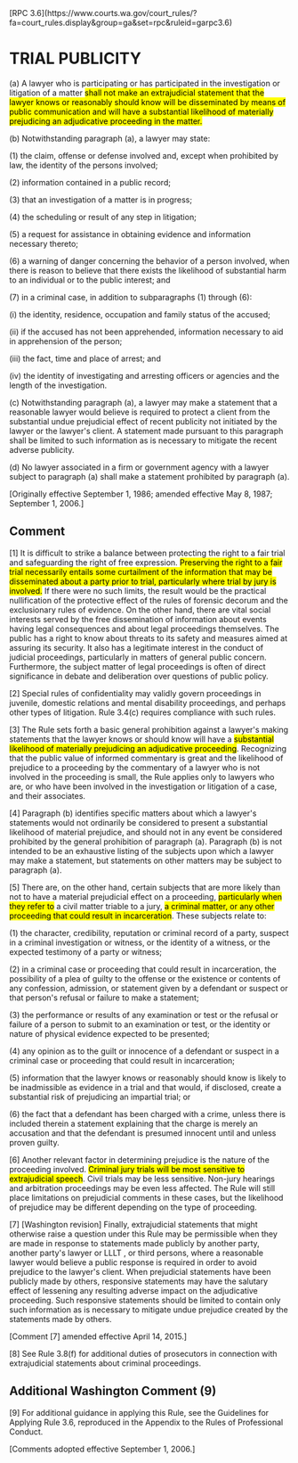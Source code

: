<title>RPC 3.6</title>
[RPC 3.6](https://www.courts.wa.gov/court_rules/?fa=court_rules.display&group=ga&set=rpc&ruleid=garpc3.6)  

# TRIAL PUBLICITY

(a)  A lawyer who is participating or has participated in the investigation or litigation of a matter <mark>shall not
make an extrajudicial statement that the lawyer knows or reasonably should know will be disseminated by means of
public communication and will have a substantial likelihood of materially prejudicing an adjudicative proceeding
in the matter.</mark>

(b)  Notwithstanding paragraph (a), a lawyer may state:

(1)  the claim, offense or defense involved and, except when prohibited by law, the identity of the
persons involved;

(2)  information contained in a public record;

(3)  that an investigation of a matter is in progress;

(4)  the scheduling or result of any step in litigation;

(5)  a request for assistance in obtaining evidence and information necessary thereto;

(6)  a warning of danger concerning the behavior of a person involved, when there is reason to believe that
there exists the likelihood of substantial harm to an individual or to the public interest; and

(7)  in a criminal case, in addition to subparagraphs (1) through (6):

(i)  the identity, residence, occupation and family status of the accused;

(ii)  if the accused has not been apprehended, information necessary to aid in apprehension of the person;

(iii)  the fact, time and place of arrest; and

(iv)  the identity of investigating and arresting officers or agencies and the length of the investigation.

(c)  Notwithstanding paragraph (a), a lawyer may make a statement that a reasonable lawyer would believe
is required to protect a client from the substantial undue prejudicial effect of recent publicity not initiated by
the lawyer or the lawyer's client. A statement made pursuant to this paragraph shall be limited to such information
as is necessary to mitigate the recent adverse publicity.

(d)  No lawyer associated in a firm or government agency with a lawyer subject to paragraph (a) shall make
a statement prohibited by paragraph (a).

[Originally effective September 1, 1986; amended effective May 8, 1987; September 1, 2006.]


## Comment

[1]  It is difficult to strike a balance between protecting the right to a fair trial and safeguarding the right of
free expression. <mark>Preserving the right to a fair trial necessarily entails some curtailment of the information that
may be disseminated about a party prior to trial, particularly where trial by jury is involved.</mark> If there were no
such limits, the result would be the practical nullification of the protective effect of the rules of forensic
decorum and the exclusionary rules of evidence. On the other hand, there are vital social interests served by the
free dissemination of information about events having legal consequences and about legal proceedings
themselves. The public has a right to know about threats to its safety and measures aimed at assuring its
security. It also has a legitimate interest in the conduct of judicial proceedings, particularly in matters of general
public concern. Furthermore, the subject matter of legal proceedings is often of direct significance in debate and
deliberation over questions of public policy.

[2]  Special rules of confidentiality may validly govern proceedings in juvenile, domestic relations and
mental disability proceedings, and perhaps other types of litigation. Rule 3.4(c) requires compliance with such rules.

[3]  The Rule sets forth a basic general prohibition against a lawyer's making statements that the lawyer
knows or should know will have a <mark>substantial likelihood of materially prejudicing an adjudicative proceeding</mark>.
Recognizing that the public value of informed commentary is great and the likelihood of prejudice to a
proceeding by the commentary of a lawyer who is not involved in the proceeding is small, the Rule applies only
to lawyers who are, or who have been involved in the investigation or litigation of a case, and their associates.

[4]  Paragraph (b) identifies specific matters about which a lawyer's statements would not ordinarily be
considered to present a substantial likelihood of material prejudice, and should not in any event be considered
prohibited by the general prohibition of paragraph (a). Paragraph (b) is not intended to be an exhaustive listing of
the subjects upon which a lawyer may make a statement, but statements on other matters may be subject to paragraph (a).

[5]  There are, on the other hand, certain subjects that are more likely than not to have a material prejudicial
effect on a proceeding, <mark>particularly when they refer to</mark> a civil matter triable to a jury, <mark>a criminal matter, or any
other proceeding that could result in incarceration</mark>. These subjects relate to:

(1)  the character, credibility, reputation or criminal record of a party, suspect in a criminal investigation
or witness, or the identity of a witness, or the expected testimony of a party or witness;

(2)  in a criminal case or proceeding that could result in incarceration, the possibility of a plea of guilty
to the offense or the existence or contents of any confession, admission, or statement given by a defendant or
suspect or that person's refusal or failure to make a statement;

(3)  the performance or results of any examination or test or the refusal or failure of a person to submit to
an examination or test, or the identity or nature of physical evidence expected to be presented;

(4)  any opinion as to the guilt or innocence of a defendant or suspect in a criminal case or proceeding that
could result in incarceration;

(5)  information that the lawyer knows or reasonably should know is likely to be inadmissible as evidence in a
trial and that would, if disclosed, create a substantial risk of prejudicing an impartial trial; or

(6)  the fact that a defendant has been charged with a crime, unless there is included therein a statement
explaining that the charge is merely an accusation and that the defendant is presumed innocent until and unless
proven guilty.

[6]  Another relevant factor in determining prejudice is the nature of the proceeding involved. <mark>Criminal jury
trials will be most sensitive to extrajudicial speech</mark>. Civil trials may be less sensitive. Non-jury hearings and
arbitration proceedings may be even less affected. The Rule will still place limitations on prejudicial comments
in these cases, but the likelihood of prejudice may be different depending on the type of proceeding.

[7]  [Washington revision]  Finally, extrajudicial statements that might otherwise raise a question under this
Rule may be permissible when they are made in response to statements made publicly by another party, another
party's lawyer or LLLT , or third persons, where a reasonable lawyer would believe a public response is
required in order to avoid prejudice to the lawyer's client. When prejudicial statements have been publicly made
by others, responsive statements may have the salutary effect of lessening any resulting adverse impact on the
adjudicative proceeding. Such responsive statements should be limited to contain only such information as is
necessary to mitigate undue prejudice created by the statements made by others.

[Comment [7] amended effective April 14, 2015.]

[8]  See Rule 3.8(f) for additional duties of prosecutors in connection with extrajudicial statements about
criminal proceedings.


## Additional Washington Comment (9)

[9]  For additional guidance in applying this Rule, see the Guidelines for Applying Rule 3.6, reproduced in
the Appendix to the Rules of Professional Conduct.

[Comments adopted effective September 1, 2006.]

